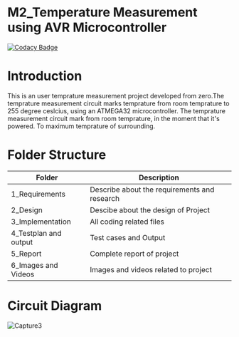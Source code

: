 # M2_Temperature Measurement using AVR Microcontroller
[![Codacy Badge](https://app.codacy.com/project/badge/Grade/109a5e3af09e4e9293148a6cc1514278)](https://www.codacy.com/gh/ak12345569/M2_Temperature-Measurement-using-AVR-Microcontroller/dashboard?utm_source=github.com&amp;utm_medium=referral&amp;utm_content=ak12345569/M2_Temperature-Measurement-using-AVR-Microcontroller&amp;utm_campaign=Badge_Grade)
# Introduction
This is an user temprature measurement project developed from zero.The temprature measurement circuit marks temprature from room temprature to 255 degree ceslcius, using an ATMEGA32 microcontroller. The temprature measurement circuit mark from room temprature, in the moment that it's powered. To maximum temprature of surrounding.
# Folder Structure
| Folder   | Description    | 
| ------------- | ------------- | 
| 1_Requirements         | Describe about the requirements and research    | 
|2_Design      | Descibe about the design of Project  | 
| 3_Implementation   | All coding related files    | 
| 4_Testplan and output   | Test cases and Output   | 
|5_Report  |Complete report of project    | 
| 6_Images and Videos   | Images and videos related to project| 
# Circuit Diagram
![Capture3](https://user-images.githubusercontent.com/101049933/163730063-a864d178-58a8-4f24-964d-9782f721f7c4.PNG)

